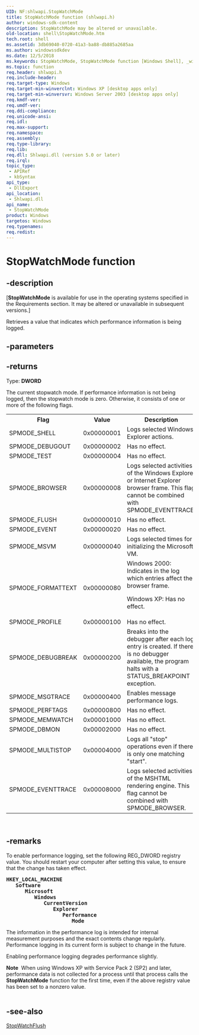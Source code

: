 ```yaml
---
UID: NF:shlwapi.StopWatchMode
title: StopWatchMode function (shlwapi.h)
author: windows-sdk-content
description: StopWatchMode may be altered or unavailable.
old-location: shell\StopWatchMode.htm
tech.root: shell
ms.assetid: 3db69040-0720-41a3-ba88-db885a2685aa
ms.author: windowssdkdev
ms.date: 12/5/2018
ms.keywords: StopWatchMode, StopWatchMode function [Windows Shell], _win32_StopWatchMode, shell.StopWatchMode, shlwapi/StopWatchMode
ms.topic: function
req.header: shlwapi.h
req.include-header: 
req.target-type: Windows
req.target-min-winverclnt: Windows XP [desktop apps only]
req.target-min-winversvr: Windows Server 2003 [desktop apps only]
req.kmdf-ver: 
req.umdf-ver: 
req.ddi-compliance: 
req.unicode-ansi: 
req.idl: 
req.max-support: 
req.namespace: 
req.assembly: 
req.type-library: 
req.lib: 
req.dll: Shlwapi.dll (version 5.0 or later)
req.irql: 
topic_type:
 - APIRef
 - kbSyntax
api_type:
 - DllExport
api_location:
 - Shlwapi.dll
api_name:
 - StopWatchMode
product: Windows
targetos: Windows
req.typenames: 
req.redist: 
---
```


# StopWatchMode function


## -description


<p class="CCE_Message">[<b>StopWatchMode</b> is available for use in the operating systems specified in the Requirements section. It may be altered or unavailable in subsequent versions.]

Retrieves a value that indicates which performance information is being logged.


## -parameters






## -returns



Type: <b>DWORD</b>

The current stopwatch mode. If performance information is not being logged, then the stopwatch mode is zero. Otherwise, it consists of one or more of the following flags.

<table class="clsStd">
<tr>
<th>Flag</th>
<th>Value</th>
<th>Description</th>
</tr>
<tr>
<td>SPMODE_SHELL</td>
<td>0x00000001</td>
<td>Logs selected Windows Explorer actions.</td>
</tr>
<tr>
<td>SPMODE_DEBUGOUT</td>
<td>0x00000002</td>
<td>Has no effect.</td>
</tr>
<tr>
<td>SPMODE_TEST</td>
<td>0x00000004</td>
<td>Has no effect.</td>
</tr>
<tr>
<td>SPMODE_BROWSER</td>
<td>0x00000008</td>
<td>Logs selected activities of the Windows Explorer or Internet Explorer browser frame. This flag cannot be combined with SPMODE_EVENTTRACE.</td>
</tr>
<tr>
<td>SPMODE_FLUSH</td>
<td>0x00000010</td>
<td>Has no effect.</td>
</tr>
<tr>
<td>SPMODE_EVENT</td>
<td>0x00000020</td>
<td>Has no effect.</td>
</tr>
<tr>
<td>SPMODE_MSVM</td>
<td>0x00000040</td>
<td>Logs selected times for initializing the Microsoft VM.</td>
</tr>
<tr>
<td>SPMODE_FORMATTEXT</td>
<td>0x00000080</td>
<td>
Windows 2000: Indicates in the log which entries affect the browser frame.

Windows XP: Has no effect.

</td>
</tr>
<tr>
<td>SPMODE_PROFILE</td>
<td>0x00000100</td>
<td>Has no effect.</td>
</tr>
<tr>
<td>SPMODE_DEBUGBREAK</td>
<td>0x00000200</td>
<td>Breaks into the debugger after each log entry is created. If there is no debugger available, the program halts with a STATUS_BREAKPOINT exception.</td>
</tr>
<tr>
<td>SPMODE_MSGTRACE</td>
<td>0x00000400</td>
<td>Enables message performance logs.</td>
</tr>
<tr>
<td>SPMODE_PERFTAGS</td>
<td>0x00000800</td>
<td>Has no effect.</td>
</tr>
<tr>
<td>SPMODE_MEMWATCH</td>
<td>0x00001000</td>
<td>Has no effect.</td>
</tr>
<tr>
<td>SPMODE_DBMON</td>
<td>0x00002000</td>
<td>Has no effect.</td>
</tr>
<tr>
<td>SPMODE_MULTISTOP</td>
<td>0x00004000</td>
<td>Logs all "stop" operations even if there is only one matching "start".</td>
</tr>
<tr>
<td>SPMODE_EVENTTRACE</td>
<td>0x00008000</td>
<td>Logs selected activities of the MSHTML rendering engine. This flag cannot be combined with SPMODE_BROWSER.</td>
</tr>
</table>
 




## -remarks



To enable performance logging, set the following REG_DWORD registry value. You should restart your computer after setting this value, to ensure that the change has taken effect.




<pre xml:space="preserve"><b>HKEY_LOCAL_MACHINE</b>
   <b>Software</b>
      <b>Microsoft</b>
         <b>Windows</b>
            <b>CurrentVersion</b>
               <b>Explorer</b>
                  <b>Performance</b>
                     <b>Mode</b></pre>


The information in the performance log is intended for internal measurement purposes and the exact contents change regularly. Performance logging in its current form is subject to change in the future.

Enabling performance logging degrades performance slightly.

<div class="alert"><b>Note</b>  When using Windows XP with Service Pack 2 (SP2) and later, performance data is not collected for a process until that process calls the <b>StopWatchMode</b> function for the first time, even if the above registry value has been set to a nonzero value.</div>
<div> </div>



## -see-also




<a href="https://msdn.microsoft.com/52b79602-6e24-4d66-a400-5745149e744b">StopWatchFlush</a>
 

 

